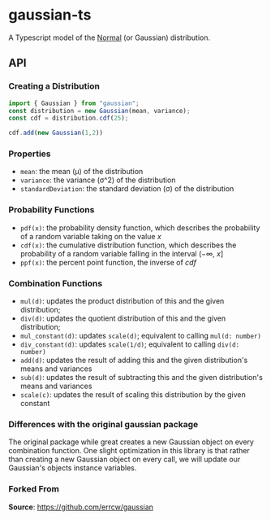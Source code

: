 # gaussian-ts

A Typescript model of the [Normal](http://en.wikipedia.org/wiki/Normal_distribution)
(or Gaussian) distribution.

## API

### Creating a Distribution

```typescript
import { Gaussian } from "gaussian";
const distribution = new Gaussian(mean, variance);
const cdf = distribution.cdf(25);

cdf.add(new Gaussian(1,2))
```

### Properties

- `mean`: the mean (μ) of the distribution
- `variance`: the variance (σ^2) of the distribution
- `standardDeviation`: the standard deviation (σ) of the distribution

### Probability Functions

- `pdf(x)`: the probability density function, which describes the probability
  of a random variable taking on the value _x_
- `cdf(x)`: the cumulative distribution function, which describes the
  probability of a random variable falling in the interval (−∞, _x_]
- `ppf(x)`: the percent point function, the inverse of _cdf_

### Combination Functions
- `mul(d)`: updates the product distribution of this and the given distribution;
- `div(d)`: updates the quotient distribution of this and the given distribution;
- `mul_constant(d)`: updates `scale(d)`; equivalent to calling `mul(d: number)`
- `div_constant(d)`: updates `scale(1/d)`; equivalent to calling `div(d: number)`
- `add(d)`: updates the result of adding this and the given distribution's means and variances
- `sub(d)`: updates the result of subtracting this and the given distribution's means and variances
- `scale(c)`: updates the result of scaling this distribution by the given constant


### Differences with the original gaussian package
The original package while great creates a new Gaussian object on every combination function.
One slight optimization in this library is that rather than creating a new Gaussian object 
on every call, we will update our Gaussian's objects instance variables.

### Forked From

__Source__: https://github.com/errcw/gaussian  